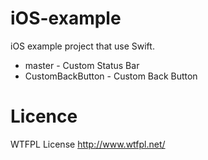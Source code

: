 # iOS-example
iOS example project that use Swift.

* master - Custom Status Bar
* CustomBackButton - Custom Back Button

# Licence
WTFPL License http://www.wtfpl.net/
